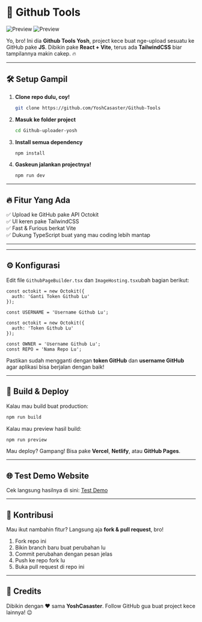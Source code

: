 # 🚀 Github Tools

![Preview](https://pomf2.lain.la/f/ayaazhh8.jpg)
![Preview](https://raw.githubusercontent.com/yoshxyz/cdni/main/images/1741679343071-photo_6231095079834076127_w.jpg)

Yo, bro! Ini dia **Github Tools Yosh**, project kece buat nge-upload sesuatu ke GitHub pake **JS**. Dibikin pake **React + Vite**, terus ada **TailwindCSS** biar tampilannya makin cakep. 🔥

---

## 🛠️ Setup Gampil

1. **Clone repo dulu, coy!**
   ```sh
   git clone https://github.com/YoshCasaster/Github-Tools
   ```

2. **Masuk ke folder project**
   ```sh
   cd Github-uploader-yosh
   ```

3. **Install semua dependency**
   ```sh
   npm install
   ```

4. **Gaskeun jalankan projectnya!**
   ```sh
   npm run dev
   ```

---

## 🔥 Fitur Yang Ada
✅ Upload ke GitHub pake API Octokit  
✅ UI keren pake TailwindCSS  
✅ Fast & Furious berkat Vite  
✅ Dukung TypeScript buat yang mau coding lebih mantap  

---

---

## ⚙️ Konfigurasi

Edit file `GithubPageBuilder.tsx` dan `ImageHosting.tsx`ubah bagian berikut:

```tsx
const octokit = new Octokit({
  auth: 'Ganti Token Github Lu'
});

const USERNAME = 'Username Github Lu';
```
```tsx
const octokit = new Octokit({
  auth: 'Token Github Lu'
});

const OWNER = 'Username Github Lu';
const REPO = 'Nama Repo Lu';
```

Pastikan sudah mengganti dengan **token GitHub** dan **username GitHub** agar aplikasi bisa berjalan dengan baik!

---

## 🚀 Build & Deploy

Kalau mau build buat production:
```sh
npm run build
```
Kalau mau preview hasil build:
```sh
npm run preview
```
Mau deploy? Gampang! Bisa pake **Vercel**, **Netlify**, atau **GitHub Pages**.

---

## 🌐 Test Demo Website
Cek langsung hasilnya di sini: [Test Demo](https://gitpublis.netlify.app/)

---

## 📢 Kontribusi
Mau ikut nambahin fitur? Langsung aja **fork & pull request**, bro!

1. Fork repo ini
2. Bikin branch baru buat perubahan lu
3. Commit perubahan dengan pesan jelas
4. Push ke repo fork lu
5. Buka pull request di repo ini

---

## 🎉 Credits
Dibikin dengan ❤️ sama **YoshCasaster**. Follow GitHub gua buat project kece lainnya! 😉

